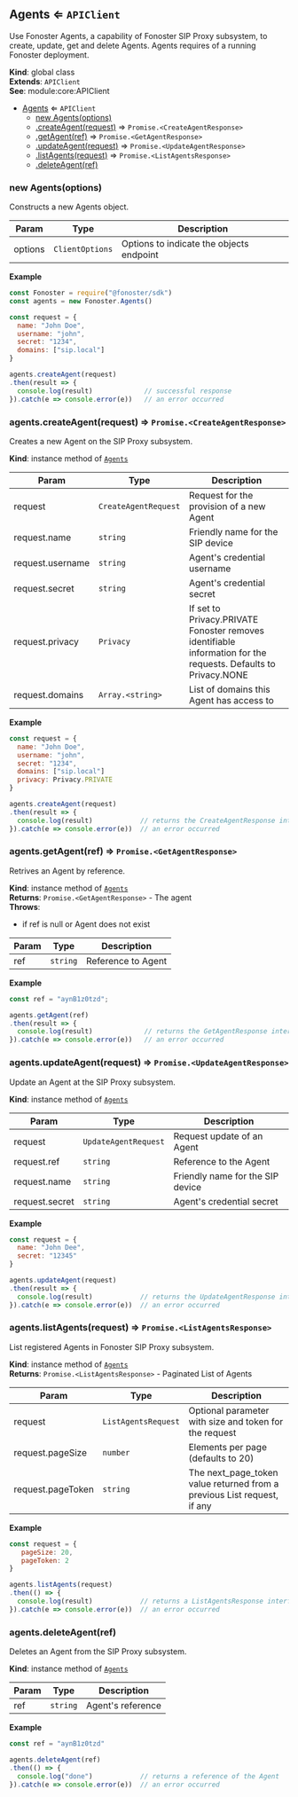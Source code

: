 <a name="Agents"></a>

## Agents ⇐ <code>APIClient</code>
Use Fonoster Agents, a capability of Fonoster SIP Proxy subsystem,
to create, update, get and delete Agents. Agents requires of a
running Fonoster deployment.

**Kind**: global class  
**Extends**: <code>APIClient</code>  
**See**: module:core:APIClient  

* [Agents](#Agents) ⇐ <code>APIClient</code>
    * [new Agents(options)](#new_Agents_new)
    * [.createAgent(request)](#Agents+createAgent) ⇒ <code>Promise.&lt;CreateAgentResponse&gt;</code>
    * [.getAgent(ref)](#Agents+getAgent) ⇒ <code>Promise.&lt;GetAgentResponse&gt;</code>
    * [.updateAgent(request)](#Agents+updateAgent) ⇒ <code>Promise.&lt;UpdateAgentResponse&gt;</code>
    * [.listAgents(request)](#Agents+listAgents) ⇒ <code>Promise.&lt;ListAgentsResponse&gt;</code>
    * [.deleteAgent(ref)](#Agents+deleteAgent)

<a name="new_Agents_new"></a>

### new Agents(options)
Constructs a new Agents object.


| Param | Type | Description |
| --- | --- | --- |
| options | <code>ClientOptions</code> | Options to indicate the objects endpoint |

**Example**  
```js
const Fonoster = require("@fonoster/sdk")
const agents = new Fonoster.Agents()

const request = {
  name: "John Doe",
  username: "john",
  secret: "1234",
  domains: ["sip.local"]
}

agents.createAgent(request)
.then(result => {
  console.log(result)             // successful response
}).catch(e => console.error(e))   // an error occurred
```
<a name="Agents+createAgent"></a>

### agents.createAgent(request) ⇒ <code>Promise.&lt;CreateAgentResponse&gt;</code>
Creates a new Agent on the SIP Proxy subsystem.

**Kind**: instance method of [<code>Agents</code>](#Agents)  

| Param | Type | Description |
| --- | --- | --- |
| request | <code>CreateAgentRequest</code> | Request for the provision of a new Agent |
| request.name | <code>string</code> | Friendly name for the SIP device |
| request.username | <code>string</code> | Agent's credential username |
| request.secret | <code>string</code> | Agent's credential secret |
| request.privacy | <code>Privacy</code> | If set to Privacy.PRIVATE Fonoster removes identifiable information for the requests. Defaults to Privacy.NONE |
| request.domains | <code>Array.&lt;string&gt;</code> | List of domains this Agent has access to |

**Example**  
```js
const request = {
  name: "John Doe",
  username: "john",
  secret: "1234",
  domains: ["sip.local"]
  privacy: Privacy.PRIVATE
}

agents.createAgent(request)
.then(result => {
  console.log(result)            // returns the CreateAgentResponse interface
}).catch(e => console.error(e))  // an error occurred
```
<a name="Agents+getAgent"></a>

### agents.getAgent(ref) ⇒ <code>Promise.&lt;GetAgentResponse&gt;</code>
Retrives an Agent by reference.

**Kind**: instance method of [<code>Agents</code>](#Agents)  
**Returns**: <code>Promise.&lt;GetAgentResponse&gt;</code> - The agent  
**Throws**:

- if ref is null or Agent does not exist


| Param | Type | Description |
| --- | --- | --- |
| ref | <code>string</code> | Reference to Agent |

**Example**  
```js
const ref = "aynB1z0tzd";

agents.getAgent(ref)
.then(result => {
  console.log(result)             // returns the GetAgentResponse interface
}).catch(e => console.error(e))   // an error occurred
```
<a name="Agents+updateAgent"></a>

### agents.updateAgent(request) ⇒ <code>Promise.&lt;UpdateAgentResponse&gt;</code>
Update an Agent at the SIP Proxy subsystem.

**Kind**: instance method of [<code>Agents</code>](#Agents)  

| Param | Type | Description |
| --- | --- | --- |
| request | <code>UpdateAgentRequest</code> | Request update of an Agent |
| request.ref | <code>string</code> | Reference to the Agent |
| request.name | <code>string</code> | Friendly name for the SIP device |
| request.secret | <code>string</code> | Agent's credential secret |

**Example**  
```js
const request = {
  name: "John Dee",
  secret: "12345"
}

agents.updateAgent(request)
.then(result => {
  console.log(result)            // returns the UpdateAgentResponse interface
}).catch(e => console.error(e))  // an error occurred
```
<a name="Agents+listAgents"></a>

### agents.listAgents(request) ⇒ <code>Promise.&lt;ListAgentsResponse&gt;</code>
List registered Agents in Fonoster SIP Proxy subsystem.

**Kind**: instance method of [<code>Agents</code>](#Agents)  
**Returns**: <code>Promise.&lt;ListAgentsResponse&gt;</code> - Paginated List of Agents  

| Param | Type | Description |
| --- | --- | --- |
| request | <code>ListAgentsRequest</code> | Optional parameter with size and token for the request |
| request.pageSize | <code>number</code> | Elements per page (defaults to 20) |
| request.pageToken | <code>string</code> | The next_page_token value returned from a previous List request, if any |

**Example**  
```js
const request = {
   pageSize: 20,
   pageToken: 2
}

agents.listAgents(request)
.then(() => {
  console.log(result)            // returns a ListAgentsResponse interface
}).catch(e => console.error(e))  // an error occurred
```
<a name="Agents+deleteAgent"></a>

### agents.deleteAgent(ref)
Deletes an Agent from the SIP Proxy subsystem.

**Kind**: instance method of [<code>Agents</code>](#Agents)  

| Param | Type | Description |
| --- | --- | --- |
| ref | <code>string</code> | Agent's reference |

**Example**  
```js
const ref = "aynB1z0tzd"

agents.deleteAgent(ref)
.then(() => {
  console.log("done")            // returns a reference of the Agent
}).catch(e => console.error(e))  // an error occurred
```
